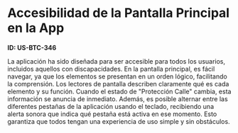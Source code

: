 # Accesibilidad de la Pantalla Principal en la App

**ID: US-BTC-346**

La aplicación <NombreProducto> ha sido diseñada para ser accesible para todos los usuarios, incluidos aquellos con discapacidades. En la pantalla principal, es fácil navegar, ya que los elementos se presentan en un orden lógico, facilitando la comprensión. Los lectores de pantalla describen claramente qué es cada elemento y su función. Cuando el estado de "Protección Calle" cambia, esta información se anuncia de inmediato. Además, es posible alternar entre las diferentes pestañas de la aplicación usando el teclado, recibiendo una alerta sonora que indica qué pestaña está activa en ese momento. Esto garantiza que todos tengan una experiencia de uso simple y sin obstáculos.
